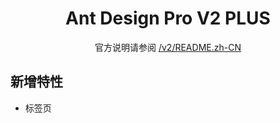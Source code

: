 <h1 align="center">Ant Design Pro V2 PLUS</h1>

<div align="center">

官方说明请参阅 [/v2/README.zh-CN](https://github.com/ant-design/ant-design-pro/blob/v2/README.zh-CN.md)

</div>

## 新增特性

* 标签页
